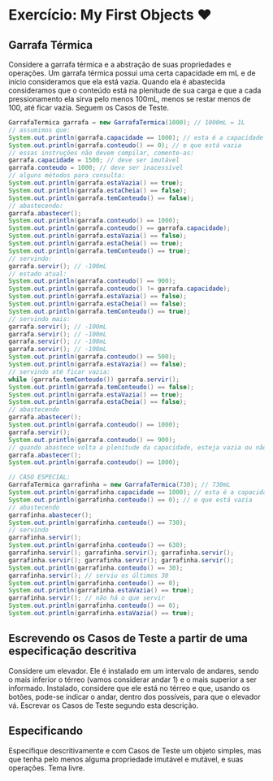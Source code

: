# Exercício: My First Objects :heart:

## Garrafa Térmica

Considere a garrafa térmica e a abstração de suas propriedades e operações. Um garrafa térmica possui uma certa capacidade em mL e de início consideramos que ela está vazia. Quando ela é abastecida consideramos que o conteúdo está na plenitude de sua carga e que a cada pressionamento ela sirva pelo menos 100mL, menos se restar menos de 100, até ficar vazia. Seguem os Casos de Teste.

```java
GarrafaTermica garrafa = new GarrafaTermica(1000); // 1000mL = 1L
// assumimos que:
System.out.println(garrafa.capacidade == 1000); // esta é a capacidade
System.out.println(garrafa.conteudo() == 0); // e que está vazia
// essas instruções não devem compilar, comente-as:
garrafa.capacidade = 1500; // deve ser imutável
garrafa.conteudo = 1000; // deve ser inacessível
// alguns métodos para consulta:
System.out.println(garrafa.estaVazia() == true);
System.out.println(garrafa.estaCheia() == false);
System.out.println(garrafa.temConteudo() == false);
// abastecendo:
garrafa.abastecer();
System.out.println(garrafa.conteudo() == 1000);
System.out.println(garrafa.conteudo() == garrafa.capacidade);
System.out.println(garrafa.estaVazia() == false);
System.out.println(garrafa.estaCheia() == true);
System.out.println(garrafa.temConteudo() == true);
// servindo:
garrafa.servir(); // -100mL
// estado atual:
System.out.println(garrafa.conteudo() == 900);
System.out.println(garrafa.conteudo() != garrafa.capacidade);
System.out.println(garrafa.estaVazia() == false);
System.out.println(garrafa.estaCheia() == false);
System.out.println(garrafa.temConteudo() == true);
// servindo mais:
garrafa.servir(); // -100mL
garrafa.servir(); // -100mL
garrafa.servir(); // -100mL
garrafa.servir(); // -100mL
System.out.println(garrafa.conteudo() == 500);
System.out.println(garrafa.estaVazia() == false);
// servindo até ficar vazia:
while (garrafa.temConteudo()) garrafa.servir();
System.out.println(garrafa.temConteudo() == false);
System.out.println(garrafa.estaVazia() == true);
System.out.println(garrafa.estaCheia() == false);
// abastecendo
garrafa.abastecer();
System.out.println(garrafa.conteudo() == 1000);
garrafa.servir();
System.out.println(garrafa.conteudo() == 900);
// quando abastece volta a plenitude da capacidade, esteja vazia ou não
garrafa.abastecer();
System.out.println(garrafa.conteudo() == 1000);

// CASO ESPECIAL:
GarrafaTermica garrafinha = new GarrafaTermica(730); // 730mL
System.out.println(garrafinha.capacidade == 1000); // esta é a capacidade
System.out.println(garrafinha.conteudo() == 0); // e que está vazia
// abastecendo
garrafinha.abastecer();
System.out.println(garrafinha.conteudo() == 730);
// servindo
garrafinha.servir();
System.out.println(garrafinha.conteudo() == 630);
garrafinha.servir(); garrafinha.servir(); garrafinha.servir();
garrafinha.servir(); garrafinha.servir(); garrafinha.servir();
System.out.println(garrafinha.conteudo() == 30);
garrafinha.servir(); // serviu os últimos 30
System.out.println(garrafinha.conteudo() == 0);
System.out.println(garrafinha.estaVazia() == true);
garrafinha.servir(); // não há o que servir
System.out.println(garrafinha.conteudo() == 0);
System.out.println(garrafinha.estaVazia() == true);
```

## Escrevendo os Casos de Teste a partir de uma especificação descritiva

Considere um elevador. Ele é instalado em um intervalo de andares, sendo o mais inferior o térreo (vamos considerar andar 1) e o mais superior a ser informado. Instalado, considere que ele está no térreo e que, usando os botões, pode-se indicar o andar, dentro dos possíveis, para que o elevador vá. Escrevar os Casos de Teste segundo esta descrição.

## Especificando

Especifique descritivamente e com Casos de Teste um objeto simples, mas que tenha pelo menos alguma propriedade imutável e mutável, e suas operações. Tema livre.
